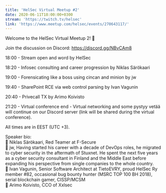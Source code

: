 ```yaml
---
title: 'HelSec Virtual Meetup #2'
date: 2020-06-11T18:00:00+0300
stream: 'https://twitch.tv/helsec'
link: 'https://www.meetup.com/helsec/events/270643117/'
---
```


Welcome to the HelSec Virtual Meetup 2! 🤗

 Join the discussion on Discord: <https://discord.gg/NBvCAm8>

 18:00 - Stream open and word by HelSec

 18:20 - Infosec consulting and career progression by Niklas Särökaari

 19:00 - Forensicating like a boss using cincan and minion by jw

 19:40 - SharePoint RCE via web control parsing by Ivan Vagunin

 20:40 - Privecall TX by Arimo Koivisto

 21:20 - Virtual conference end - Virtual networking and some pystyy vetää will continue on our Discord server (link will be shared during the virtual conference).

 All times are in EEST (UTC +3).

 Speaker bio:  
🔹 Niklas Särökaari, Red Teamer at F-Secure  
🔹 jw, Having started his career with a decade of DevOps roles, he migrated to cyber security in the aftermath of Stuxnet. He spent the next five years as a cyber security consultant in Finland and the Middle East before expanding his perspective from single companies to the whole country.  
🔹 Ivan Vagunin, Senior Software Architect at TietoEVRY, proud HelSec Ry member #82, occasional bug bounty hunter (MSRC TOP 100 BH 2018), serial blockchain gamer, CISSP/MCSM  
🔹 Arimo Koivisto, CCO of Xxlsec

 